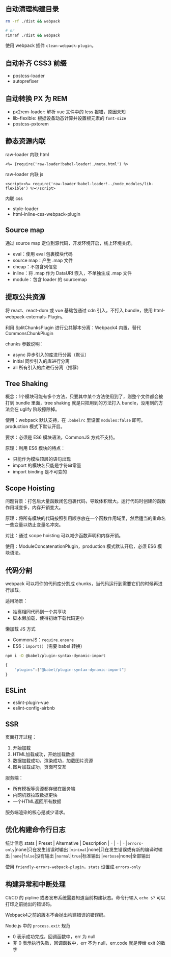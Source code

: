 ## 自动清理构建目录

```sh
rm -rf ./dist && webpack

# or
rimraf ./dist && webpack
```

使用 webpack 插件 `clean-webpack-plugin`。

## 自动补齐 CSS3 前缀

- postcss-loader
- autoprefixer

## 自动转换 PX 为 REM

- px2rem-loader: 解析 vue 文件中的 less 报错，原因未知
- lib-flexible: 根据设备动态计算并设置根元素的 `font-size`
- postcss-pxtorem

## 静态资源内联

raw-loader 内联 html
```ejs
<%= {require('raw-loader!babel-loader!./meta.html') %>
```

raw-loader 内联 js
```ejs
<script><%= require('raw-loader!babel-loader!../node_modules/lib-flexible') %></script>
```

内联 css
- style-loader
- html-inline-css-webpack-plugin

## Source map

通过 source map 定位到源代码，开发环境开启，线上环境关闭。
- eval：使用 eval 包裹模块代码
- source map：产生 .map 文件
- cheap：不包含列信息
- inline：将 .map 作为 DataURI 嵌入，不单独生成 .map 文件
- module：包含 loader 的 sourcemap

## 提取公共资源
将 react、react-dom 或 vue 基础包通过 cdn 引入，不打入 bundle，使用 html-webpack-externals-Plugin。

利用 SplitChunksPlugin 进行公共脚本分离：Webpack4 内置，替代 CommonsChunkPlugin

chunks 参数说明：
- async 异步引入的库进行分离（默认）
- initial 同步引入的库进行分离
- all 所有引入的库进行分离（推荐）

## Tree Shaking
概念：1个模块可能有多个方法，只要其中某个方法使用到了，则整个文件都会被打到 bundle 里面，tree shaking 就是只把用到的方法打入 bundle，没用到的方法会在 uglify 阶段擦除掉。

使用：webpack 默认支持，在 `.babelrc` 里设置 `modules:false` 即可。production 模式下默认开启。

要求：必须是 ES6 模块语法，CommonJS 方式不支持。

原理：利用 ES6 模块的特点：
- 只能作为模块顶层的语句出现
- import 的模块名只能是字符串常量
- import binding 是不可变的

## Scope Hoisting
问题背景：打包后大量函数闭包包裹代码，导致体积增大。运行代码时创建的函数作用域变多，内存开销变大。

原理：将所有模块的代码按照引用顺序放在一个函数作用域里，然后适当的重命名一些变量以防止变量名冲突。

对比：通过 scope hoisting 可以减少函数声明和内存开销。

使用：ModuleConcatenationPlugin，production 模式默认开启，必须 ES6 模块语法。

## 代码分割
webpack 可以将你的代码库分割成 chunks，当代码运行到需要它们的时候再进行加载。

适用场景：
- 抽离相同代码到一个共享块
- 脚本懒加载，使得初始下载代码更小

懒加载 JS 方式
- CommonJS：`require.ensure`
- ES6：`import()`（需要 babel 转换）

```sh
npm i -D @babel/plugin-syntax-dynamic-import
```

```js
{
    "plugins":["@babel/plugin-syntax-dynamic-import"]
}
```

## ESLint

- eslint-plugin-vue
- eslint-config-airbnb

## SSR
页面打开过程：
1. 开始加载
2. HTML加载成功，开始加载数据
3. 数据加载成功，渲染成功，加载图片资源
4. 图片加载成功，页面可交互

服务端：
- 所有模板等资源都存储在服务端
- 内网机器拉取数据更快
- 一个HTML返回所有数据

服务端渲染的核心是减少请求。

## 优化构建命令行日志

统计信息 stats
| Preset | Alternative | Description
| - | - | - 
|`errors-only`|none|只在发生错误时输出
|`minimal`|none|只在发生错误或有新的编译时输出
|`none`|`false`|没有输出
|`normal`|`true`|标准输出
|`verbose`|none|全部输出

使用 `friendly-errors-webpack-plugin`，`stats` 设置成 `errors-only`

## 构建异常和中断处理

CI/CD 的 pipline 或者发布系统需要知道当前构建状态。命令行输入 `echo $?` 可以打印之前抛出的错误码。

Webpack4之前的版本不会抛出构建错误的错误码。

Node.js 中的 `process.exit` 规范
- 0 表示成功完成，回调函数中，err 为 null
- 非 0 表示执行失败，回调函数中，err 不为 null，err.code 就是传给 exit 的数字